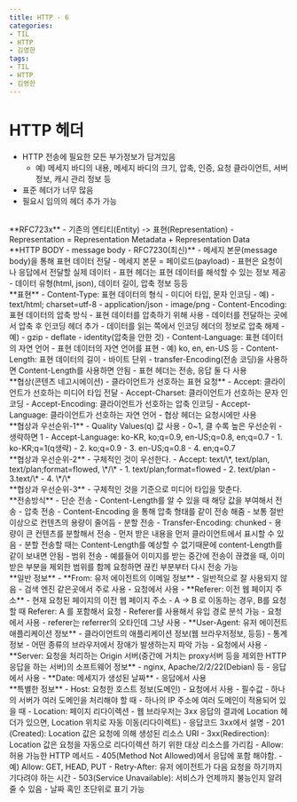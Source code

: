 ```yaml
---
title: HTTP - 6
categories:
- TIL
- HTTP
- 김영한
tags:
- TIL
- HTTP
- 김영한
---
```


# HTTP 헤더
- HTTP 전송에 필요한 모든 부가정보가 담겨있음
	- 예) 메세지 바디의 내용, 메세지 바디의 크기, 압축, 인증, 요청 클라이언트, 서버 정보, 캐시 관리 정보 등
- 표준 헤더가 너무 많음
- 필요시 임의의 헤더 추가 가능

<br/>
**RFC723x**   
- 기존의 엔티티(Entity) -> 표현(Representation)
- Representation = Representation Metadata + Representation Data 

<br/>
**HTTP BODY - message body - RFC7230(최신)**   
- 메세지 본문(message body)을 통해 표현 데이터 전달
- 메세지 본문 = 페이로드(payload)
- 표현은 요청이나 응답에서 전달할 실제 데이터
- 표현 헤더는 표현 데이터를 해석할 수 있는 정보 제공
	- 데이터 유형(html, json), 데이터 길이, 압축 정보 등등

<br/>
**표현**   
- Content-Type:  표현 데이터의 형식
	- 미디어 타입, 문자 인코딩
	- 예)
		- text/html; charset=utf-8
		- application/json
		- image/png
- Content-Encoding: 표현 데이터의 압축 방식
	- 표현 데이터를 압축하기 위해 사용
	- 데이터를 전달하는 곳에서 압축 후 인코딩 헤더 추가
	- 데이터를 읽는 쪽에서 인코딩 헤더의 정보로 압축 해제
	- 예)
		- gzip
		- deflate
		- identity(압축을 안한 것)
- Content-Language: 표현 데이터의 자연 언어
	- 표현 데이터의 자연 언어를 표현
	- 예) ko, en, en-US 등
- Content-Length: 표현 데이터의 길이
	- 바이트 단위
	- transfer-Encoding(전송 코딩)을 사용하면 Content-Length를 사용하면 안됨
- 표현 헤더는 전송, 응답 둘 다 사용

<br/>
**협상(콘텐츠 네고시에이션) - 클라이언트가 선호하는 표현 요청**   
- Accept: 클라이언트가 선호하는 미디어 타입 전달
- Accept-Charset: 클라이언트가 선호하는 문자 인코딩
- Accept-Encoding: 클라이언트가 선호하는 압축 인코딩
- Accept-Language: 클라이언트가 선호하는 자연 언어
- 협상 헤더는 요청시에만 사용

<br/>
**협상과 우선순위-1**   
- Quality Values(q) 값 사용
- 0~1, 클 수록 높은 우선순위
- 생략하면 1
	- Accept-Language: ko-KR, ko;q=0.9, en-US;q=0.8, en;q=0.7
		- 1. ko-KR;q=1(q생략)
		- 2. ko;q=0.9
		- 3. en-US;q=0.8
		- 4. en;q=0.7

<br/>
**협상과 우선순위-2**   
- 구체적인 것이 우선한다.
- Accept: text/\*, text/plan, text/plan;format=flowed, \*/\*
	- 1. text/plan;format=flowed
	- 2. text/plan
	- 3.text/\*
	- 4. \*/\*

<br/>
**협상과 우선순위-3**   
- 구체적인 것을 기준으로 미디어 타입을 맞춘다.


<br/>
**전송방식**   
- 단순 전송
	- Content-Length를 알 수 있을 때 해당 값을 부여해서 전송
- 압축 전송
	- Content-Encoding 을 통해 압축 형태를 같이 전송 해줌
	- 보통 절반이상으로 컨텐츠의 용량이 줄어듬
- 분할 전송
	- Transfer-Encoding: chunked
	- 용량이 큰 컨텐츠를 분할해서 전송
	- 먼저 받은 내용을 먼저 클라이언트에서 표시할 수 있음
	- 분할 전송할 때는 Content-Length를 예상할 수 없기때문에 content-Length를 같이 보내면 안됨
- 범위 전송
	- 예를들어 이미지를 받는 중간에 전송이 끊켰을 때, 이미 받은 부분을 제외한 범위를 함께 요청하면 끊킨 부분부터 다시 전송 가능

<br/>
**일반 정보**   
- **From: 유저 에이전트의 이메일 정보**
	- 일반적으로 잘 사용되지 않음
	- 검색 엔진 같은곳에서 주로 사용
	- 요청에서 사용
- **Referer: 이전 웹 페이지 주소**
	- 현재 요청된 페이지의 이전 웹 페이지 주소
	- A -> B 로 이동하는 경우, B를 요청할 때 Referer: A 를 포함해서 요청
	- Referer를 사용해서 유입 경로 분석 가능
	- 요청에서 사용
		- referer는 referrer의 오타인데 그냥 사용
- **User-Agent: 유저 에이전트 애플리케이션 정보**
	- 클라이언트의 애플리케이션 정보(웹 브라우저정보, 등등)
	- 통계 정보
	- 어떤 종류의 브라우저에서 장애가 발생하는지 파악 가능
	- 요청에서 사용
- **Server: 요청을 처리하는 Origin 서버(중간에 거치는 proxy서버 등을 제외한 HTTP 응답을 하는 서버)의 소프트웨어 정보**
	- nginx, Apache/2/2/22(Debian) 등
	- 응답에서 사용
- **Date: 메세지가 생성된 날짜**
	- 응답에서 사용

<br/>
**특별한 정보**   
- Host: 요청한 호스트 정보(도메인)
	- 요청에서 사용
	- 필수값
	- 하나의 서버가 여러 도메인을 처리해야 할 때
	- 하나의 IP 주소에 여러 도메인이 적용되어 있을 때
- Location: 페이지 리다이렉션
	- 웹 브라우저는 3xx 응답의 결과에 Location 헤더가 있으면, Location 위치로 자동 이동(리다이렉트)
	- 응답코드 3xx에서 설명
	- 201 (Created): Location 값은 요청에 의해 생성된 리소스 URI
	- 3xx(Redirection): Location 값은 요청을 자동으로 리다이렉션 하기 위한 대상 리소스를 가리킴
- Allow: 허용 가능한 HTTP 메서드
	- 405(Method Not Allowed)에서 응답에 포함 해야함.
	- 예) Allow: GET, HEAD, PUT
- Retry-After: 유저 에이전트가 다음 요청을 하기까지 기다려야 하는 시간
	- 503(Service Unavailable): 서비스가 언제까지 불능인지 알려줄 수 있음
	- 날짜 혹인 초단위로 표기 가능
